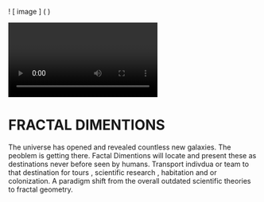 ! [ image ] (     )


<video>https://drive.google.com/file/d/1ZHeBTjQSEIB7oT3VJiHnhVkAyhpNLshW/view?usp=drivesdk
<img src="https://user-images.githubusercontent.com/73097560/115834477-dbab4500-a447-11eb-908a-139a6edaec5c.gif">
<br>

# FRACTAL DIMENTIONS
The universe has opened and revealed countless new galaxies. The peoblem is getting there.
Factal Dimentions will locate and present these as destinations never before seen by humans.
Transport indivdua or team to that destination for tours , scientific research , habitation and or  colonization.
A paradigm shift from the overall outdated scientific theories to fractal geometry.
